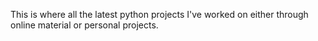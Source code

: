 This is where all the latest python projects I've worked on either through online material or personal projects.
